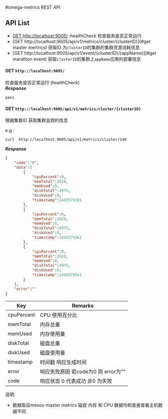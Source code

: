 #omega-metrics REST API

## API List
  - [GET http://localhost:9005/](#healthCheck)  :healthCheck  检查服务是否正常运行
  - [GET http://localhost:9005/api/v1/metrics/cluster/{clusterID}](#get master mertrics) 获取ID 为`clusterID`的集群的集群资源消耗信息
  - [GET http://localhost:9005/api/v1/event/{clusterID}/{appName}](#get marathon event) 获取`clusterID`的集群上`appName`应用的部署信息

#### GET `http://localhost:9005/` 
检查服务是否正常运行 (healthCheck)   </br>
***Response***
```
pass
```

#### GET `http://localhost:9005/api/v1/metrics/cluster/{clusterID}`
根据集群ID 获取集群监控的信息

e.g :
```shell
curl  http://localhost:9005/api/v1/metrics/cluster/140
```

***Response***
```json
{
    "code":"0",
    "data":[
        {
            "cpuPercent":0,
            "memTotal":2928,
            "memUsed":0,
            "diskTotal":4975,
            "diskUsed":0,
            "timestamp":1443579381
        },
        {
            "cpuPercent":0,
            "memTotal":2928,
            "memUsed":0,
            "diskTotal":4975,
            "diskUsed":0,
            "timestamp":1443579361
        },
        {
            "cpuPercent":0,
            "memTotal":2928,
            "memUsed":0,
            "diskTotal":4975,
            "diskUsed":0,
            "timestamp":1443579341
        }
    ],
    "error":""
}
```

|Key          |Remarks                           |
|-------------|----------------------------------|
|cpuPercent   |CPU 使用百分比                     |
|memTotal     |内存总量                           |
|memUsed      |内存使用量                         |
|diskTotal    |磁盘总量                           |
|diskUsed     |磁盘使用量                         |
|timestamp    |时间戳  响应生成时间                |
|error        |响应失败原因 若code为0 则 error为"" |
|code         |响应状态 0 代表成功 非0 为失败       |

说明:
* 数据取自mesos-master metrics 磁盘 内存 和 CPU 数据均和直接查看主机数据不同

